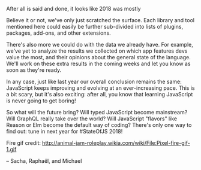 After all is said and done, it looks like 2018 was mostly 



Believe it or not, we've only just scratched the surface. Each library and tool
mentioned here could easily be further sub-divided into lists of plugins, packages, 
add-ons, and other extensions. 

There's also more we could do with the data we already have. For example, we've yet to analyze
the results we collected on which app features devs value the most, and their opinions
about the general state of the language. We'll work on these extra results in the coming weeks and 
let you know as soon as they're ready. 

In any case, just like last year our overall conclusion remains the same: JavaScript keeps
improving and evolving at an ever-increasing pace. This is a bit scary, but it's also exciting: after all, you know that learning JavaScript
is never going to get boring!

So what will the future bring? Will typed JavaScript become mainstream? Will GraphQL really take 
over the world? Will JavaScript "flavors" like Reason or Elm become the default 
way of coding? There's only one way to find out: tune in next year for #StateOfJS 2018!

Fire gif credit: http://animal-jam-roleplay.wikia.com/wiki/File:Pixel-fire-gif-1.gif

<span class="conclusion__byline">– Sacha, Raphaël, and Michael</span>